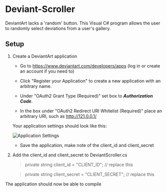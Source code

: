 # Deviant-Scroller

DeviantArt lacks a 'random' button. This Visual C# program allows the user to randomly select deviations from a user's gallery.

## Setup

1. Create a DeviantArt application

    * Go to <https://www.deviantart.com/developers/apps> (log in or create an account if you need to)

    * Click "Register your Application" to create a new application with an arbitrary name.

    * Under "OAuth2 Grant Type (Required)" set box to _**Authorization Code**_.

    * In the box under "OAuth2 Redirect URI Whitelist (Required)" place an arbitrary URI, such as <http://121.0.0.1/>

    Your application settings should look like this:

    ![Application Settings](https://i.imgur.com/8IMFWAJ.png)

    * Save the application, make note of the client_id and client_secret

2. Add the client_id and client_secret to DeviantScroller.cs

    > private string client_id = "CLIENT_ID"; // replace this

    > private string client_secret = "CLIENT_SECRET"; // replace this

The application should now be able to compile